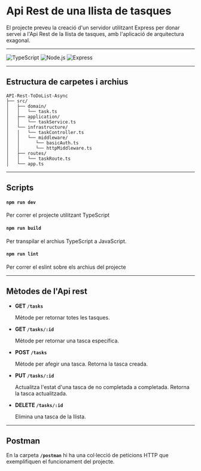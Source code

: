 # Api Rest de una llista de tasques

El projecte preveu la creació d'un servidor utilitzant Express per donar servei a l'Api Rest de la llista de tasques, amb l'aplicació de arquitectura exagonal.

------------


![TypeScript](https://img.shields.io/badge/-TypeScript-3178C6?style=flat-square&logo=typescript&logoColor=white)  ![Node.js](https://img.shields.io/badge/-Node.js-339933?style=flat-square&logo=nodedotjs&logoColor=white)  ![Express](https://img.shields.io/badge/-Express-000000?style=flat-square&logo=express&logoColor=white)


------------

## Estructura de carpetes i archius

``` 
API-Rest-ToDoList-Async
├── src/
│   ├── domain/
│   │   └── task.ts
│   ├── application/
│   │   └── taskService.ts
│   └── infrastructure/
│   │   └── taskController.ts
│   │   └── middleware/
│   │      └── basicAuth.ts
│   │      └── httpMiddleware.ts
│   ├── routes/
│   │   └── taskRoute.ts
│   └── app.ts
```
------------

## Scripts

#### `npm run dev`

Per correr el projecte utilitzant TypeScript

#### `npm run build`

Per transpilar el archius TypeScript a JavaScript.

#### `npm run lint`

Per correr el eslint sobre els archius del projecte

------------

## Mètodes de l'Api rest

- **GET `/tasks`**

  Mètode per retornar totes les tasques.

- **GET `/tasks/:id`**

  Mètode per retornar una tasca específica.

- **POST `/tasks`**

  Mètode per afegir una tasca. Retorna la tasca creada.

- **PUT `/tasks/:id`**

  Actualitza l'estat d'una tasca de no completada a completada. Retorna la tasca actualitzada.

- **DELETE `/tasks/:id`**

  Elimina una tasca de la llista.

------------

## Postman

En la carpeta **`/postman`** hi ha una col·lecció de peticions HTTP que exemplifiquen el funcionament del projecte.


